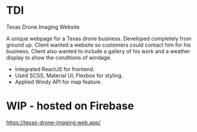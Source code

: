 # TDI
Texas Drone Imaging Website

A unique webpage for a Texas drone business. Developed completely from ground up.
Client wanted a website so customers could contact him for his business.
Client also wanted to include a gallery of his work and a weather display to show the conditions of windage.

 - Integrated ReactJS for frontend.
 - Used SCSS, Material UI, Flexbox for styling.
 - Applied Windy API for map feature.
 
# WIP - hosted on Firebase
https://texas-drone-imaging.web.app/
